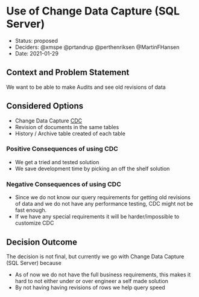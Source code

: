 # Use of Change Data Capture (SQL Server)

* Status: proposed
* Deciders: @xmspe @prtandrup @perthenriksen @MartinFHansen
* Date: 2021-01-29

## Context and Problem Statement

We want to be able to make Audits and see old revisions of data

## Considered Options

* Change Data Capture [CDC](https://docs.microsoft.com/en-us/sql/relational-databases/track-changes/about-change-data-capture-sql-server?view=sql-server-ver15)
* Revision of documents in the same tables
* History / Archive table created of each table

### Positive Consequences of using CDC

* We get a tried and tested solution
* We save development time by picking an off the shelf solution

### Negative Consequences of using CDC

* Since we do not know our query requirements for getting old revisions of data and we do not have any performance testing, CDC might not be fast enough.
* If we have any special requirements it will be harder/impossible to customize CDC

## Decision Outcome

The decision is not final, but currently we go with Change Data Capture (SQL Server) because

* As of now we do not have the full business requirements, this makes it hard to not either under or over engineer a self made solution
* By not having having revisions of rows we help query speed